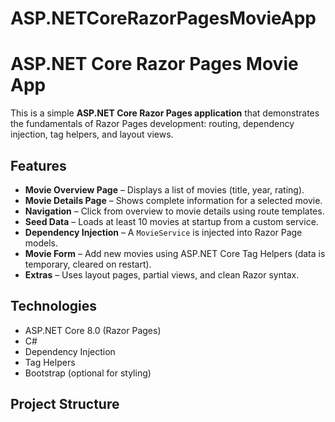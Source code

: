 # ASP.NETCoreRazorPagesMovieApp

# ASP.NET Core Razor Pages Movie App

This is a simple **ASP.NET Core Razor Pages application** that demonstrates the fundamentals of Razor Pages development: routing, dependency injection, tag helpers, and layout views.  

##  Features

- **Movie Overview Page** – Displays a list of movies (title, year, rating).  
- **Movie Details Page** – Shows complete information for a selected movie.  
- **Navigation** – Click from overview to movie details using route templates.  
- **Seed Data** – Loads at least 10 movies at startup from a custom service.  
- **Dependency Injection** – A `MovieService` is injected into Razor Page models.  
- **Movie Form** – Add new movies using ASP.NET Core Tag Helpers (data is temporary, cleared on restart).  
- **Extras** – Uses layout pages, partial views, and clean Razor syntax.  

## Technologies

- ASP.NET Core 8.0 (Razor Pages)  
- C#  
- Dependency Injection  
- Tag Helpers  
- Bootstrap (optional for styling)  

## Project Structure